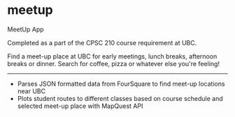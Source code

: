 # meetup
MeetUp App

Completed as a part of the CPSC 210 course requirement at UBC.

Find a meet-up place at UBC for early meetings, lunch breaks, afternoon breaks or dinner. Search for coffee, pizza or whatever else you're feeling!

______
* Parses JSON formatted data from FourSquare to find meet-up locations near UBC
* Plots student routes to different classes based on course schedule and selected meet-up place with MapQuest API

